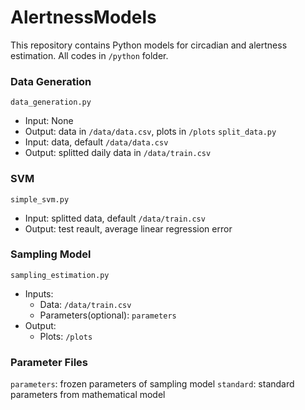 # AlertnessModels
This repository contains Python models for circadian and alertness estimation. All codes in `/python` folder. 

### Data Generation
`data_generation.py`
* Input: None
* Output: data in `/data/data.csv`, plots in `/plots`
`split_data.py`
* Input: data, default `/data/data.csv`
* Output: splitted daily data in `/data/train.csv`

### SVM
`simple_svm.py`
* Input: splitted data, default `/data/train.csv`
* Output: test reault, average linear regression error

### Sampling Model
`sampling_estimation.py`
* Inputs:
  * Data: `/data/train.csv`
  * Parameters(optional): `parameters`
* Output:
  * Plots: `/plots`

### Parameter Files
`parameters`: frozen parameters of sampling model
`standard`: standard parameters from mathematical model
